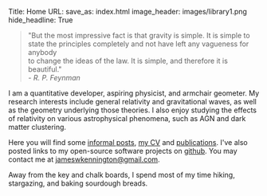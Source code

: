 Title: Home
URL:
save_as: index.html
image_header: images/library1.png
hide_headline: True


> "But the most impressive fact is that gravity is simple. It is simple to <br> 
> state the principles completely and not have left any vagueness for anybody <br>
> to change the ideas of the law. It is simple, and therefore it is beautiful." <br>
> <i>- R. P. Feynman</i>


I am a quantitative developer, aspiring physicist, and armchair geometer. My research interests include general relativity and 
gravitational waves, as well as the geometry underlying those theories. I also enjoy studying the effects of relativity 
on various astrophysical phenomena, such as AGN and dark matter clustering.

Here you will find some [informal posts](/blog), [my CV](/pages/cv) and [publications](/pages/publications). I've also posted links 
to my open-source software projects on [github](/pages/code). You may contact me 
at [jameswkennington@gmail.com](mailto:jameswkennington@gmail.com).

Away from the key and chalk boards, I spend most of my time hiking, stargazing, and baking sourdough breads. 

<br>
